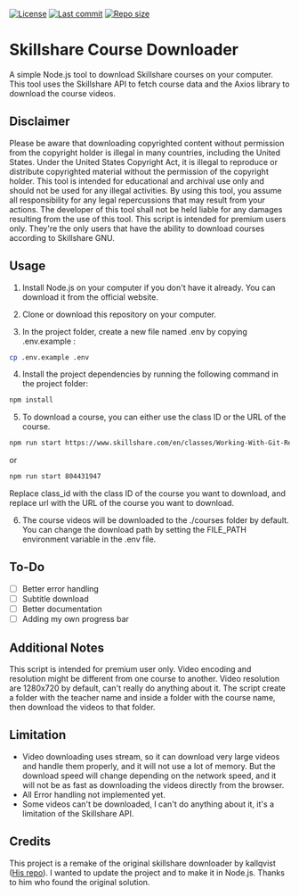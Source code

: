 [![License](https://img.shields.io/github/license/Fo0xx/node-skillshare-downloader?style=for-the-badge)](https://opensource.org/licenses/GPL-3.0)
[![Last commit](https://img.shields.io/github/last-commit/Fo0xx/node-skillshare-downloader?color=%23f52142&style=for-the-badge)]()
[![Repo size](https://img.shields.io/github/repo-size/Fo0xx/node-skillshare-downloader?style=for-the-badge)]()

# Skillshare Course Downloader
A simple Node.js tool to download Skillshare courses on your computer. This tool uses the Skillshare API to fetch course data and the Axios library to download the course videos.

## Disclaimer
Please be aware that downloading copyrighted content without permission from the copyright holder is illegal in many countries, including the United States. Under the United States Copyright Act, it is illegal to reproduce or distribute copyrighted material without the permission of the copyright holder. This tool is intended for educational and archival use only and should not be used for any illegal activities. By using this tool, you assume all responsibility for any legal repercussions that may result from your actions. The developer of this tool shall not be held liable for any damages resulting from the use of this tool.
This script is intended for premium users only. They're the only users that have the ability to download courses according to Skillshare GNU.

## Usage
1. Install Node.js on your computer if you don't have it already. You can download it from the official website.

2. Clone or download this repository on your computer.

3. In the project folder, create a new file named .env by copying .env.example :

```bash
cp .env.example .env
```

4. Install the project dependencies by running the following command in the project folder:

```bash
npm install
```

5. To download a course, you can either use the class ID or the URL of the course.
```bash
npm run start https://www.skillshare.com/en/classes/Working-With-Git-Repository/804431947
```
or
```bash
npm run start 804431947
```
Replace class_id with the class ID of the course you want to download, and replace url with the URL of the course you want to download.

6. The course videos will be downloaded to the ./courses folder by default. You can change the download path by setting the FILE_PATH environment variable in the .env file.

## To-Do

- [ ] Better error handling
- [ ] Subtitle download
- [ ] Better documentation
- [ ] Adding my own progress bar

## Additional Notes
This script is intended for premium user only.
Video encoding and resolution might be different from one course to another.
Video resolution are 1280x720 by default, can't really do anything about it.
The script create a folder with the teacher name and inside a folder with the course name, then download the videos to that folder.

## Limitation
- Video downloading uses stream, so it can download very large videos and handle them properly, and it will not use a lot of memory. But the download speed will change depending on the network speed, and it will not be as fast as downloading the videos directly from the browser.
- All Error handling not implemented yet.
- Some videos can't be downloaded, I can't do anything about it, it's a limitation of the Skillshare API.

## Credits
This project is a remake of the original skillshare downloader by kallqvist ([His repo](https://github.com/kallqvist/skillshare-downloader)). I wanted to update the project and to make it in Node.js. Thanks to him who found the original solution.
